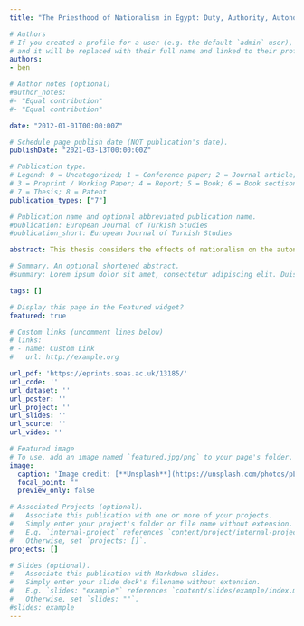 ```yaml
---
title: "The Priesthood of Nationalism in Egypt: Duty, Authority, Autonomy"

# Authors
# If you created a profile for a user (e.g. the default `admin` user), write the username (folder name) here 
# and it will be replaced with their full name and linked to their profile.
authors:
- ben

# Author notes (optional)
#author_notes:
#- "Equal contribution"
#- "Equal contribution"

date: "2012-01-01T00:00:00Z"

# Schedule page publish date (NOT publication's date).
publishDate: "2021-03-13T00:00:00Z"

# Publication type.
# Legend: 0 = Uncategorized; 1 = Conference paper; 2 = Journal article;
# 3 = Preprint / Working Paper; 4 = Report; 5 = Book; 6 = Book sectison;
# 7 = Thesis; 8 = Patent
publication_types: ["7"]

# Publication name and optional abbreviated publication name.
#publication: European Journal of Turkish Studies
#publication_short: European Journal of Turkish Studies

abstract: This thesis considers the effects of nationalism on the autonomy of intellectuals in Egypt. I argue that nationalism limits intellectuals’ ability to challenge social hierarchies, political authority and economic inequality, and that it has been more readily used to legitimise new forms of domination in competition with old ones. I analyse similarities between religion and nationalism, using the sociological theory of Pierre Bourdieu together with cognitive linguistics. Focusing mainly on the similarities between priests and nationalist intellectuals, and secondarily between prophets and charismatic nationalist political leaders, I show that nationalism and religion are based on relatively similar concepts, which lend themselves to similar strategies for gaining credibility, recognition and moral authority. I present case studies of a few nationalist intellectuals, focusing on ones who advocated views that later became dominant. The translator and teacher Rifa‘a Rafi‘ al-Tahtawi, who was trained as a religious scholar before studying secular subjects in France, brought nationalism to Egypt by blending European nationalist concepts with centuries-old concepts from Islamic religious and literary traditions. In the early 20th century, the nationalism of intellectuals such as Muhammad Husayn Haykal enabled them to compete with men of religion for prestige and political influence, and also served particular class and professional interests. Tawfiq al-Hakim’s concept of the charismatic national leader influenced the young Gamal Abdel Nasser, who became a successful nationalist prophet and military autocrat. Ihsan ‘Abd al-Quddus articulated the concept of the nationalist martyr, who dies for his country; this concept also contributed to Nasser’s charisma. Both al-Hakim and al-Quddus arguably lost autonomy under Nasser’s regime. Al-Hakim was unable to criticise the regime until after Nasser’s death. Al-Quddus was imprisoned and tortured for advocating democracy, then became one of the most fervent supporters of Nasser’s autocracy.

# Summary. An optional shortened abstract.
#summary: Lorem ipsum dolor sit amet, consectetur adipiscing elit. Duis posuere tellus ac convallis placerat. Proin tincidunt magna sed ex sollicitudin condimentum.

tags: []

# Display this page in the Featured widget?
featured: true

# Custom links (uncomment lines below)
# links:
# - name: Custom Link
#   url: http://example.org

url_pdf: 'https://eprints.soas.ac.uk/13185/'
url_code: ''
url_dataset: ''
url_poster: ''
url_project: ''
url_slides: ''
url_source: ''
url_video: ''

# Featured image
# To use, add an image named `featured.jpg/png` to your page's folder. 
image:
  caption: 'Image credit: [**Unsplash**](https://unsplash.com/photos/pLCdAaMFLTE)'
  focal_point: ""
  preview_only: false

# Associated Projects (optional).
#   Associate this publication with one or more of your projects.
#   Simply enter your project's folder or file name without extension.
#   E.g. `internal-project` references `content/project/internal-project/index.md`.
#   Otherwise, set `projects: []`.
projects: []

# Slides (optional).
#   Associate this publication with Markdown slides.
#   Simply enter your slide deck's filename without extension.
#   E.g. `slides: "example"` references `content/slides/example/index.md`.
#   Otherwise, set `slides: ""`.
#slides: example
---
```

